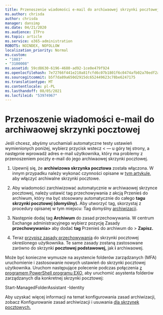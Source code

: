 ```yaml
---
title: Przenoszenie wiadomości e-mail do archiwaowej skrzynki pocztowej
ms.author: chrisda
author: chrisda
manager: dansimp
ms.date: 04/21/2020
ms.audience: ITPro
ms.topic: article
ms.service: o365-administration
ROBOTS: NOINDEX, NOFOLLOW
localization_priority: Normal
ms.custom:
- "1083"
- "3100008"
ms.assetid: 59cd8630-6196-4680-ad92-1ce0e479f924
ms.openlocfilehash: 7e72766f441e210a81fcfd6c07b1801f6c0474afb02a70edf2ad8dbb571f3d2a
ms.sourcegitcommit: b5f7da89a650d2915dc652449623c78be6247175
ms.translationtype: MT
ms.contentlocale: pl-PL
ms.lasthandoff: 08/05/2021
ms.locfileid: "53974967"
---
```

# <a name="move-email-to-the-archive-mailbox"></a>Przenoszenie wiadomości e-mail do archiwaowej skrzynki pocztowej

Jeśli chcesz, abyśmy uruchamiali automatyczne testy ustawień wymienionych poniżej, wybierz przycisk wstecz < — u góry tej strony, a następnie wprowadź adres e-mail użytkownika, który ma problemy z przenoszeniem poczty e-mail do jego archiwaowej skrzynki pocztowej.

1. Upewnij się, że **archiwizowa skrzynka pocztowa** została włączona. W innym przypadku należy wykonać czynności opisane w [tym artykule,](https://docs.microsoft.com/microsoft-365/compliance/enable-archive-mailboxes) aby włączyć archiwalne skrzynki pocztowe.

2. Aby wiadomości zarchiwizować automatycznie w  archiwaowej skrzynce pocztowej, należy ustawić tag przechowywania z akcją Przenieś do archiwum, który ma być stosowany automatycznie do całego **tagu skrzynki pocztowej (domyślny).** Aby utworzyć tag, skorzystaj z procedury opisanej w tym miejscu: Tag domyślny [archiwizacji](https://docs.microsoft.com/microsoft-365/compliance/set-up-an-archive-and-deletion-policy-for-mailboxes#create-a-custom-archive-default-policy-tag).

3. Następnie dodaj tag **Archiwum** do zasad przechowywania. W centrum Exchange administracyjnego wybierz pozycję Zasady **przechowywania>** aby dodać **tag** Przenieś do archiwum do > **Zapisz.**

4. Teraz [przypisz zasady przechowywania](https://docs.microsoft.com/exchange/security-and-compliance/messaging-records-management/apply-retention-policy) do skrzynki pocztowej określonego użytkownika. Te same zasady zostaną zastosowane zarówno do skrzynki **pocztowej podstawowej,** jak **i** archiwaowej.

Może być konieczne wymusze na asystencie folderów zarządzanych (MFA) uruchomienie i zastosowanie nowych ustawień do skrzynki pocztowej użytkownika. Uruchom następujące polecenie podczas połączenia [z programem PowerShell programu EXO,](https://docs.microsoft.com/powershell/exchange/exchange-online/connect-to-exchange-online-powershell/connect-to-exchange-online-powershell?view=exchange-ps) aby uruchomić asystenta folderów zarządzanych dla konkretnej skrzynki pocztowej:
  
Start-ManagedFolderAssistant -Identity <name of the mailbox>

Aby uzyskać więcej informacji na temat konfigurowania zasad archiwizacji, zobacz Konfigurowanie zasad archiwizacji i usuwania [dla skrzynek pocztowych.](https://docs.microsoft.com/microsoft-365/compliance/set-up-an-archive-and-deletion-policy-for-mailboxes#step-1-enable-archive-mailboxes-for-users)
  
